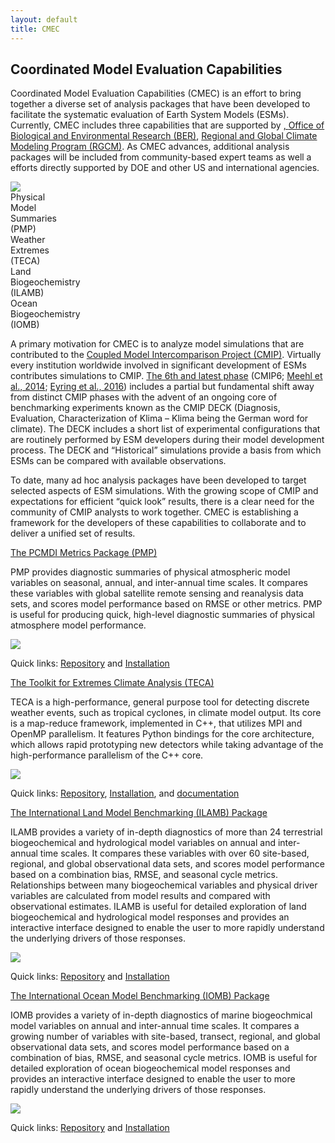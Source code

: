 ```yaml
---
layout: default
title: CMEC
---
```


## Coordinated Model Evaluation Capabilities

<div class="row">
    <p class="col-sm-12 col-md-12 col-lg-5">
    Coordinated Model Evaluation Capabilities (CMEC) is an effort to bring together a diverse set of analysis
    packages that have been developed to facilitate the systematic evaluation of Earth System Models (ESMs).
    Currently, CMEC includes three capabilities that are supported by 
    <a href="https://www.energy.gov/science/office-science"<the U.S. Department of Energy</a>, 
    <a href="https://www.energy.gov/science/ber">Office of Biological and Environmental Research (BER)</a>, 
    <a href="https://climatemodeling.science.energy.gov/program/regional-global-model-analysis">Regional 
    and Global Climate Modeling Program (RGCM)</a>. As
    CMEC advances, additional analysis packages will be included from community-based expert teams as well
    a efforts directly supported by DOE and other US and international agencies.
    </p>
    <div id="infographic-container" class="col-sm-12 col-md-12 col-lg-7">
    <img src="{{site.baseurl}}/assets/images/171120_CMECInfoGraphic_500x503px_72dpi.png">
    <div id="infographic-pmp"
        class="infographic-clickable text-center"
        role="button"
        data-toggle="popover"
        data-trigger="hover"
        data-target="#pmp-popover-content"
        title="PCMDI Metrics Package">Physical<br>Model<br>Summaries<br>(PMP)
    </div>
    <div id="infographic-teca"
        class="infographic-clickable text-center"
        role="button"
        data-toggle="popover"
        data-trigger="hover"
        data-target="#teca-popover-content"
        title="The Toolkit for Extremes Climate Analysis">Weather<br>Extremes<br>(TECA)
    </div>
    <div id="infographic-ilamb"
        class="infographic-clickable text-center"
        role="button"
        data-toggle="popover"
        data-trigger="hover"
        data-target="#ilamb-popover-content"
        title="The International Land Model Benchmarking Package">Land<br>Biogeochemistry<br>(ILAMB)
    </div>
    <div id="infographic-iomb"
        class="infographic-clickable text-center"
        role="button"
        data-toggle="popover"
        data-trigger="hover"
        data-target="#iomb-popover-content"
        title="The International Ocean Model Benchmarking Package">Ocean<br>Biogeochemistry<br>(IOMB)
    </div>
    </div>
</div>

A primary motivation for CMEC is to analyze model simulations that are contributed to the
<a href="https://www.wcrp-climate.org/wgcm-cmip">Coupled Model Intercomparison Project (CMIP)</a>. Virtually every institution worldwide involved in significant development of ESMs contributes simulations to CMIP.
<a href="https://www.wcrp-climate.org/wgcm-cmip/wgcm-cmip6">The 6th and latest phase</a> (CMIP6;
<a href="https://dx.doi.org/10.1002/2014EO090001">Meehl et al., 2014</a>;
<a href="https://dx.doi.org/10.5194/gmd-9-1937-2016">Eyring et al., 2016</a>) includes a partial but fundamental
shift away from distinct CMIP phases with the advent of an ongoing core of benchmarking experiments known as the
CMIP DECK (Diagnosis, Evaluation, Characterization of Klima – Klima being the German word for climate). The DECK
includes a short list of experimental configurations that are routinely performed by ESM developers during their
model development process. The DECK and “Historical” simulations provide a basis from which ESMs can be compared
with available observations.

To date, many ad hoc analysis packages have been developed to target selected aspects of ESM simulations. With
the growing scope of CMIP and expectations for efficient “quick look” results, there is a clear need for the
community of CMIP analysts to work together. CMEC is establishing a framework for the developers of these
capabilities to collaborate and to deliver a unified set of results.

<div class="popover-content">
    <div id="pmp-popover-content">
        <a href="{{site.baseurl}}/pmp.html">The PCMDI Metrics Package (PMP)</a>
        <p>
        PMP provides diagnostic summaries of physical atmospheric model variables on seasonal, annual, and
        inter-annual time scales. It compares these variables with global satellite remote sensing and
        reanalysis data sets, and scores model performance based on RMSE or other metrics. PMP is useful
        for producing quick, high-level diagnostic summaries of physical atmosphere model performance.
        </p>
        <img src="{{site.baseurl}}/assets/images/pmp_cover_side_sm.png" class="full-width">
        <p>
        <span class="bold">Quick links</span>: <a href="https://github.com/PCMDI/pcmdi_metrics"
        target="_blank">Repository</a> and <a href="https://github.com/PCMDI/pcmdi_metrics/wiki/Install"
        target="_blank">Installation</a>
        </p>
    </div>
    <div id="teca-popover-content">
        <a href="{{site.baseurl}}/teca.html">The Toolkit for Extremes Climate Analysis (TECA)</a>
        <p>
	TECA is a high-performance, general purpose tool for detecting discrete
	weather events, such as tropical cyclones, in climate model output.  Its core
	is a map-reduce framework, implemented in C++, that utilizes MPI and OpenMP
	parallelism.  It features Python bindings for the core architecture, which
	allows rapid prototyping new detectors while taking advantage of the
	high-performance parallelism of the C++ core.
        </p>
        <img src="{{site.baseurl}}/assets/images/teca_cam5_globe_400x400.png" class="full-width">
        <p>
        <span class="bold">Quick links</span>:
        <a href="https://github.com/LBL-EESA/TECA" target="_blank">Repository</a>,
        <a href="https://github.com/LBL-EESA/TECA_superbuild" target="_blank">Installation</a>, and
        <a href="https://github.com/LBL-EESA/TECA/blob/master/doc/teca_users_guide.pdf"
        target="_blank">documentation</a>
        </p>
    </div>
    <div id="ilamb-popover-content">
        <a href="{{site.baseurl}}/ilamb.html">The International Land Model Benchmarking (ILAMB) Package</a>
        <p>
        ILAMB provides a variety of in-depth diagnostics of more than 24 terrestrial biogeochemical
        and hydrological model variables on annual and inter-annual time scales. It compares these
        variables with over 60 site-based, regional, and global observational data sets, and scores
        model performance based on a combination bias, RMSE, and seasonal cycle metrics. Relationships
        between many biogeochemical variables and physical driver variables are calculated from model
        results and compared with observational estimates. ILAMB is useful for detailed exploration of
        land biogeochemical and hydrological model responses and provides an interactive interface
        designed to enable the user to more rapidly understand the underlying drivers of those responses.
        </p>
        <img src="{{site.baseurl}}/assets/images/ilamb_biomass_sm.png" class="full-width">
        <p>
        <span class="bold">Quick links</span>: <a href="https://bitbucket.org/ncollier/ilamb"
        target="_blank">Repository</a> and <a href="https://www.ilamb.org/doc/install.html"
        target="_blank">Installation</a>
        </p>
    </div>
    <div id="iomb-popover-content">
        <a href="{{site.baseurl}}/iomb.html">The International Ocean Model Benchmarking (IOMB) Package</a>
        <p>
        IOMB provides a variety of in-depth diagnostics of marine biogeochmical model variables on
        annual and inter-annual time scales. It compares a growing number of variables with site-based,
        transect, regional, and global observational data sets, and scores model performance based on
        a combination of bias, RMSE, and seasonal cycle metrics. IOMB is useful for detailed exploration
        of ocean biogeochemical model responses and provides an interactive interface designed to enable
        the user to more rapidly understand the underlying drivers of those responses.
        </p>
        <img src="{{site.baseurl}}/assets/images/iomb_temperature_sm.png" class="full-width">
        <p>
        <span class="bold">Quick links</span>: <a href="https://bitbucket.org/ncollier/ilamb"
        target="_blank">Repository</a> and <a href="https://www.ilamb.org/doc/install.html"
        target="_blank">Installation</a>
        </p>
    </div>
</div>

<script>
    $(document).ready(function(){
        $('[data-toggle="popover"]').each(function(){
            var self = $(this);
            self.popover({
                html: true,
                container: self,
                placement: function(context, source){
                    if(window.innerWidth >= 635){
                        return "right";
                    }
                    else{
                        return "bottom";
                    }
                },
                content: function(){
                    var targetId = $(this).attr('data-target');
                    return $(targetId).html();
                }
            })
        })
    });
</script>
